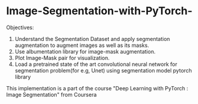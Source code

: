 # Image-Segmentation-with-PyTorch-
Objectives:
1. Understand the Segmentation Dataset and apply segmentation augmentation to augment images as well as its masks. 
2. Use albumentation library for image-mask augmentation.
3. Plot Image-Mask pair for visualization.
4. Load a pretrained state of the art convolutional neural network for segmentation problem(for e.g, Unet) using segmentation model pytorch library


This implementation is a part of the course "Deep Learning with PyTorch : Image Segmentation" from Coursera
